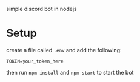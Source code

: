 simple discord bot in nodejs

# Setup

create a file called `.env` and add the following:
```     
TOKEN=your_token_here
```

then run `npm install` and `npm start` to start the bot
